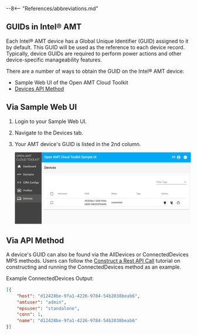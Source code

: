 --8<-- "References/abbreviations.md"
## GUIDs in Intel® AMT

Each Intel® AMT device has a Global Unique Identifier (GUID) assigned to it by default. This GUID will be used as the reference to each device record. Typically, device GUIDs are required to perform power actions and other device-specific manageability features.

There are a number of ways to obtain the GUID on the Intel® AMT device:

- Sample Web UI of the Open AMT Cloud Toolkit 
- [Devices API Method](https://app.swaggerhub.com/apis-docs/rbheopenamt/mps/1.3.0#/Devices/get_devices)



## Via Sample Web UI

1. Login to your Sample Web UI.

2. Navigate to the Devices tab.

3. Your AMT device's GUID is listed in the 2nd column.

    [![GUID](../assets/images/MPS_ConnectedDevice.png)](../assets/images/MPS_ConnectedDevice.png)



## Via API Method

A device's GUID can also be found via the AllDevices or ConnectedDevices MPS methods. Users can follow the [Construct a Rest API Call](../Tutorials/apiTutorial.md) tutorial on constructing and running the ConnectedDevices method as an example.

Example ConnectedDevices Output:
``` json hl_lines="2"
[{
    "host": "d12428be-9fa1-4226-9784-54b2038beab6",
    "amtuser": "admin",
    "mpsuser": "standalone",
    "conn": 1,
    "name": "d12428be-9fa1-4226-9784-54b2038beab6"
}]
```